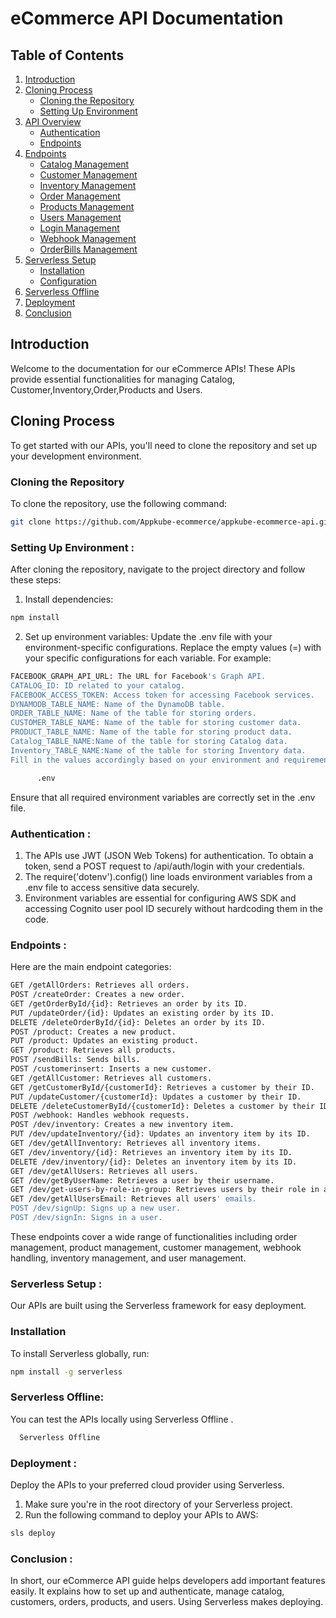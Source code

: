 # eCommerce API Documentation

## Table of Contents
1. [Introduction](#introduction)
2. [Cloning Process](#cloning-process)
    - [Cloning the Repository](#cloning-the-repository)
    - [Setting Up Environment](#setting-up-environment)
3. [API Overview](#api-overview)
    - [Authentication](#authentication)
    - [Endpoints](#endpoints)
4. [Endpoints](#endpoints)
    - [Catalog Management](#Catalog-management)
    - [Customer Management](#Customer-management)
    - [Inventory Management](#Inventory-management)
    - [Order Management](#Order-management)
    - [Products Management](#Products-management)
    - [Users Management](#Users-management)
    - [Login Management](#Login-management)
    - [Webhook Management](#Webhook-management)
    - [OrderBills Management](#OrderBills-management)
5. [Serverless Setup](#serverless-setup)
    - [Installation](#installation)
    - [Configuration](#configuration)
6. [Serverless Offline](#serverless-offline)
7. [Deployment](#deployment)
8. [Conclusion](#conclusion)

## Introduction
Welcome to the documentation for our eCommerce APIs! These APIs provide essential functionalities for managing Catalog, Customer,Inventory,Order,Products and Users.

## Cloning Process
To get started with our APIs, you'll need to clone the repository and set up your development environment.

### Cloning the Repository
To clone the repository, use the following command:

```bash
git clone https://github.com/Appkube-ecommerce/appkube-ecommerce-api.git 

```

### Setting Up Environment :
After cloning the repository, navigate to the project directory and follow these steps:
1. Install dependencies:

```bash
npm install
 ```
2. Set up environment variables:
Update the .env file with your environment-specific configurations.
Replace the empty values (=) with your specific configurations for each variable.
For example:
```bash REGION:Your Region
FACEBOOK_GRAPH_API_URL: The URL for Facebook's Graph API.
CATALOG_ID: ID related to your catalog.
FACEBOOK_ACCESS_TOKEN: Access token for accessing Facebook services.
DYNAMODB_TABLE_NAME: Name of the DynamoDB table.
ORDER_TABLE_NAME: Name of the table for storing orders.
CUSTOMER_TABLE_NAME: Name of the table for storing customer data.
PRODUCT_TABLE_NAME: Name of the table for storing product data.
Catalog_TABLE_NAME:Name of the table for storing Catalog data.
Inventory_TABLE_NAME:Name of the table for storing Inventory data.
Fill in the values accordingly based on your environment and requirements. After updating the .env file, make sure your application or scripts are configured to read these environment variables from the file.
```
```bash 
      .env
```
Ensure that all required environment variables are correctly set in the .env file.

### Authentication :
1. The APIs use JWT (JSON Web Tokens) for authentication. To obtain a token, send a POST request to /api/auth/login with your credentials.
2. The require('dotenv').config() line loads environment variables from a .env file to access sensitive data securely.
3. Environment variables are essential for configuring AWS SDK and accessing Cognito user pool ID securely without hardcoding them in the code.

### Endpoints :
  Here are the main endpoint categories:

  ```bash
 GET /getAllOrders: Retrieves all orders.
POST /createOrder: Creates a new order.
GET /getOrderById/{id}: Retrieves an order by its ID.
PUT /updateOrder/{id}: Updates an existing order by its ID.
DELETE /deleteOrderById/{id}: Deletes an order by its ID.
POST /product: Creates a new product.
PUT /product: Updates an existing product.
GET /product: Retrieves all products.
POST /sendBills: Sends bills.
POST /customerinsert: Inserts a new customer.
GET /getAllCustomer: Retrieves all customers.
GET /getCustomerById/{customerId}: Retrieves a customer by their ID.
PUT /updateCustomer/{customerId}: Updates a customer by their ID.
DELETE /deleteCustomerById/{customerId}: Deletes a customer by their ID.
POST /webhook: Handles webhook requests.
POST /dev/inventory: Creates a new inventory item.
PUT /dev/updateInventory/{id}: Updates an inventory item by its ID.
GET /dev/getAllInventory: Retrieves all inventory items.
GET /dev/inventory/{id}: Retrieves an inventory item by its ID.
DELETE /dev/inventory/{id}: Deletes an inventory item by its ID.
GET /dev/getAllUsers: Retrieves all users.
GET /dev/getByUserName: Retrieves a user by their username.
GET /dev/get-users-by-role-in-group: Retrieves users by their role in a group.
GET /dev/getAllUsersEmail: Retrieves all users' emails.
POST /dev/signUp: Signs up a new user.
POST /dev/signIn: Signs in a user.
```
These endpoints cover a wide range of functionalities including order management, product management, customer management, webhook handling, inventory management, and user management.

### Serverless Setup :
Our APIs are built using the Serverless framework for easy deployment.
  ### Installation
To install Serverless globally, run:
```bash 
npm install -g serverless
```
 ### Serverless Offline:
You can test the APIs locally using Serverless Offline .
```bash 
  Serverless Offline
  ```

 ### Deployment :
Deploy the APIs to your preferred cloud provider using Serverless.
1. Make sure you're in the root directory of your Serverless project.
2. Run the following command to deploy your APIs to AWS:
```bash
sls deploy
```
### Conclusion :
In short, our eCommerce API guide helps developers add important features easily. It explains how to set up and authenticate, manage catalog, customers, orders, products, and users. Using Serverless makes deploying.
